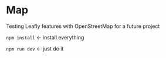 # Map

Testing Leafly features with OpenStreetMap for a future project


`npm install` <- install everything

`npm run dev` <- just do it
